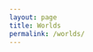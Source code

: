 ```yaml
---
layout: page
title: Worlds
permalink: /worlds/
---
```


<div id="table-container" class="table-dark"></div>



<script src="https://code.jquery.com/jquery-3.6.0.min.js" integrity="sha256-/xUj+3OJU5yExlq6GSYGSHk7tPXikynS7ogEvDej/m4=" crossorigin="anonymous"></script>
<script src="https://cdnjs.cloudflare.com/ajax/libs/twitter-bootstrap/4.2.1/js/bootstrap.bundle.min.js"></script>
<script src="/js/jquery.csv.min.js"></script>
<script src="https://cdn.datatables.net/1.10.19/js/jquery.dataTables.min.js"></script>
<script src="https://cdn.datatables.net/1.10.19/js/dataTables.bootstrap4.min.js"></script>
<script src="/js/csv_to_html_table.js"></script>
<script>
  let worldJson;
  async function getWorlds() {
    let response = await fetch('https://athena.wynntils.com/cache/get/serverList', {mode: "no-cors"});
    worldJson = await response.json();
    return worldJson;
  }
  getWorlds();
    /*
  fetch('https://athena.wynntils.com/cache/get/serverList')
    .then(function(response) {
        response.json().then(function(text) {
                worldJson = text;
                done();
        });
    });
    */
  let csvPrep = "data:text/csv;charset=utf-8,";
  csvPrep += "World,Uptime,Player Count\r\n";
  for (i in worldJson['servers']) {
    let dateDiff = Date.now() - i['firstSeen'];
    csvPrep += String(i);
    csvPrep += ',' + String(dateDiff/3600) + ":" + String(dateDiff/60);
    csvPrep += ',' + String(len(i['players'])) + "\r\n";
  }
  var finalCsv = encodeURI(csvPrep);
  // aaaaaa
  CsvToHtmlTable.init({
    csv_path: finalCsv, 
    element: 'table-container', 
    allow_download: false,
    csv_options: {separator: ',', delimiter: '"'},
    datatables_options: {
      "paging": false, 
      "autoWidth": false,
      "order": []
    }
  });
</script>